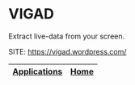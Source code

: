 # VIGAD

 Extract live-data from your screen.

 SITE: https://vigad.wordpress.com/

 | [Applications](https://portable-linux-apps.github.io/apps.html) | [Home](https://portable-linux-apps.github.io)
 | --- | --- |
